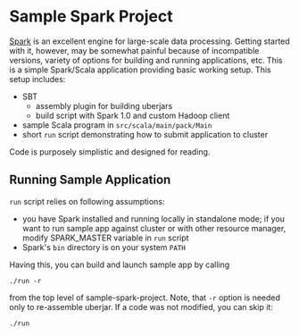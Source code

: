 
Sample Spark Project
====================

[Spark][1] is an excellent engine for large-scale data processing. 
Getting started with it, however, may be somewhat painful because 
of incompatible versions, variety of options for building and 
running applications, etc. This is a simple Spark/Scala application providing 
basic working setup. This setup includes: 

 - SBT
   - assembly plugin for building uberjars
   - build script with Spark 1.0 and custom Hadoop client
 - sample Scala program in `src/scala/main/pack/Main`
 - short `run` script demonstrating how to submit application to cluster

Code is purposely simplistic and designed for reading.


Running Sample Application
--------------------------

`run` script relies on following assumptions: 

 - you have Spark installed and running locally in standalone mode; 
   if you want to run sample app against cluster or with other resource manager,
   modify SPARK_MASTER variable in `run` script
 - Spark's `bin` directory is on your system `PATH`

Having this, you can build and launch sample app by calling 

    ./run -r 

from the top level of sample-spark-project. Note, that `-r` option is 
needed only to re-assemble uberjar. If a code was not modified, you can skip it: 

    ./run



[1]: http://spark.apache.org/


